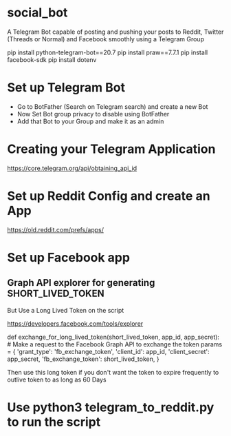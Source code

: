 # social_bot
A Telegram Bot capable of posting and pushing your posts to Reddit, Twitter (Threads or Normal) and Facebook smoothly using a Telegram Group

pip install python-telegram-bot==20.7
pip install praw==7.7.1
pip install facebook-sdk
pip install dotenv


# Set up Telegram Bot

* Go to BotFather (Search on Telegram search) and create a new Bot
* Now Set Bot group privacy to disable using BotFather
* Add that Bot to your Group and make it as an admin

# Creating your Telegram Application

https://core.telegram.org/api/obtaining_api_id

# Set up Reddit Config and create an App

https://old.reddit.com/prefs/apps/

# Set up Facebook app

## Graph API explorer for generating SHORT_LIVED_TOKEN
But Use a Long Lived Token on the script

https://developers.facebook.com/tools/explorer

def exchange_for_long_lived_token(short_lived_token, app_id, app_secret):
    # Make a request to the Facebook Graph API to exchange the token
    params = {
        'grant_type': 'fb_exchange_token',
        'client_id': app_id,
        'client_secret': app_secret,
        'fb_exchange_token': short_lived_token,
    }

Then use this long token if you don't want the token to expire frequently to outlive token to as long as 60 Days

# Use python3 telegram_to_reddit.py to run the script

